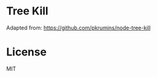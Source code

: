 Tree Kill
=========

Adapted from: https://github.com/pkrumins/node-tree-kill

License
=======

MIT
